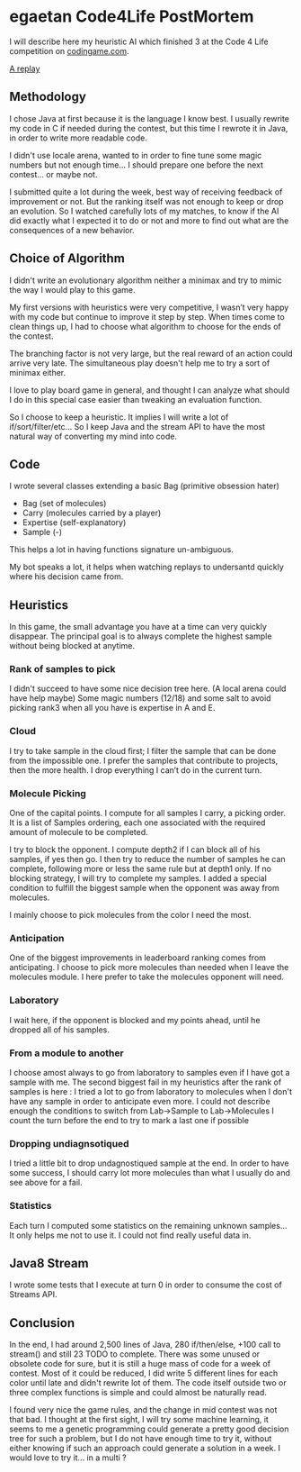 # egaetan Code4Life PostMortem

I will describe here my heuristic AI which finished 3 at the Code 4 Life competition on [codingame.com](https://www.codingame.com/home).

[A replay](https://www.codingame.com/replay/228368051?utm_source=twitter&utm_medium=replay&utm_content=1341520-228368051&utm_campaign=Share%20options)

## Methodology
I chose Java at first because it is the language I know best. I usually rewrite my code in C if needed during the contest, but this time I rewrote it in Java, in order to write more readable code.

I didn't use locale arena, wanted to in order to fine tune some magic numbers but not enough time... I should prepare one before the next contest... or maybe not.

I submitted quite a lot during the week, best way of receiving feedback of improvement or not. But the ranking itself was not enough to keep or drop an evolution. So I watched carefully lots of my matches, to know if the AI did exactly what I expected it to do or not and more to find out what are the consequences of a new behavior.


## Choice of Algorithm
I didn't write an evolutionary algorithm neither a minimax and try to mimic the way I would play to this game.

My first versions with heuristics were very competitive, I wasn’t very happy with my code but continue to improve it step by step.
When times come to clean things up, I had to choose what algorithm to choose for the ends of the contest. 

The branching factor is not very large, but the real reward of an action could arrive very late. The simultaneous play doesn't help me to try a sort of minimax either. 

I love to play board game in general, and thought I can analyze what should I do in this special case easier than tweaking an evaluation function.

So I choose to keep a heuristic. It implies I will write a lot of if/sort/filter/etc... So I keep Java and the stream API to have the most natural way of converting my mind into code.

## Code

I wrote several classes extending a basic Bag (primitive obsession hater)
* Bag (set of molecules)
* Carry (molecules carried by a player)
* Expertise (self-explanatory)
* Sample (-)

This helps a lot in having functions signature un-ambiguous.

My bot speaks a lot, it helps when watching replays to undersantd quickly where his decision came from.

## Heuristics

In this game, the small advantage you have at a time can very quickly disappear. The principal goal is to always complete the highest sample without being blocked at anytime.

### Rank of samples to pick
I didn't succeed to have some nice decision tree here. (A local arena could have help maybe)
Some magic numbers (12/18) and some salt to avoid picking rank3 when all you have is expertise in A and E.


### Cloud
I try to take sample in the cloud first; I filter the sample that can be done from the impossible one.
I prefer the samples that contribute to projects, then the more health.
I drop everything I can’t do in the current turn.


### Molecule Picking
One of the capital points.
I compute for all samples I carry, a picking order. It is a list of Samples ordering, each one associated with the required amount of molecule to be completed.

I try to block the opponent. I compute depth2 if I can block all of his samples, if yes then go.
I then try to reduce the number of samples he can complete, following more or less the same rule but at depth1 only.
If no blocking strategy, I will try to complete my samples. 
I added a special condition to fulfill the biggest sample when the opponent was away from molecules.

I mainly choose to pick molecules from the color I need the most.

### Anticipation
One of the biggest improvements in leaderboard ranking comes from anticipating. 
I choose to pick more molecules than needed when I leave the molecules module.
I here prefer to take the molecules opponent will need.


### Laboratory
I wait here, if the opponent is blocked and my points ahead, until he dropped all of his samples.

### From a module to another
I choose amost always to go from laboratory to samples even if I have got a sample with me.
The second biggest fail in my heuristics after the rank of samples is here :
I tried a lot to go from laboratory to molecules when I don't have any sample in order to anticipate even more.
I could not describe enough the conditions to switch from Lab->Sample to Lab->Molecules
I count the turn before the end to try to mark a last one if possible

### Dropping undiagnsotiqued
I tried a little bit to drop undagnostiqued sample at the end. In order to have some success, I should carry lot more molecules than what I usually do and see above for a fail.


### Statistics
Each turn I computed some statistics on the remaining unknown samples... 
It only helps me not to use it. I could not find really useful data in.

## Java8 Stream
I wrote some tests that I execute at turn 0 in order to consume the cost of Streams API.


## Conclusion

In the end, I had around 2,500 lines of Java, 280 if/then/else, +100 call to stream() and still 23 TODO to complete. There was some unused or obsolete code for sure, but it is still a huge mass of code for a week of contest. Most of it could be reduced, I did write 5 different lines for each color until late and didn't rewrite lot of them. The code itself outside two or three complex functions is simple and could almost be naturally read.

I found very nice the game rules, and the change in mid contest was not that bad. 
I thought at the first sight, I will try some machine learning, it seems to me a genetic programming could generate a pretty good decision tree for such a problem, but I do not have enough time to try it, without either knowing if such an approach could generate a solution in a week. I would love to try it... in a multi ?

